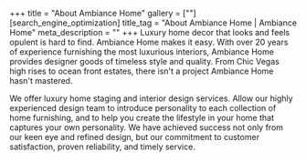 +++
title = "About Ambiance Home"
gallery = [""]
[search_engine_optimization]
title_tag = "About Ambiance Home | Ambiance Home"
meta_description = ""
+++
Luxury home decor that looks and feels opulent is hard to find. Ambiance Home makes it easy. With over 20 years of experience furnishing the most luxurious interiors, Ambiance Home provides designer goods of timeless style and quality. From Chic Vegas high rises to ocean front estates, there isn't a project Ambiance Home hasn't mastered.

We offer luxury home staging and interior design services. Allow our highly experienced design team to introduce personality to each collection of home furnishing, and to help you create the lifestyle in your home that captures your own personality. We have achieved success not only from our keen eye and refined design, but our commitment to customer satisfaction, proven reliability, and timely service.